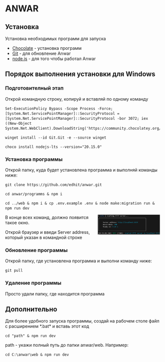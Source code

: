 # ANWAR
## Установка
Установка необходимых программ для запуска
- [Chocolate](https://chocolatey.org/install#individual) -  установка программ
- [Git](https://git-scm.com/download/win) - для обновление Anwar
- [node.js](https://nodejs.org/en/download/package-manager) - для того чтобы работал Anwar
## Порядок выполнения установки для Windows
### Подготовителный этап
Открой командную строку, копируй и вставляй по одному команду
```
Set-ExecutionPolicy Bypass -Scope Process -Force; [System.Net.ServicePointManager]::SecurityProtocol = [System.Net.ServicePointManager]::SecurityProtocol -bor 3072; iex ((New-Object System.Net.WebClient).DownloadString('https://community.chocolatey.org/install.ps1'))
```
```
winget install --id Git.Git -e --source winget
```
```
choco install nodejs-lts --version="20.15.0"
```
### Установка программы
Открой папку, куда будет установлена программа и выполняй команды ниже:
```
git clone https://github.com/edhit/anwar.git
```
```
cd anwar/programms & npm i
```
```
cd ../web & npm i & cp .env.example .env & node make:migration run & npm run dev
```
<img align="right" width="40%" src="https://raw.githubusercontent.com/edhit/anwar/main/public/server.jpg">

В конце всех команд, должно появится такое окно.


Открой браузер и введи Server address, который указан в командной строке

### Обновление программы
Открой папку, где установлена программа и выполни команду ниже:
```
git pull
```
### Удаление программы
Просто удали папку, где находится программа
## Дополнительно
Для более удобного запуска программы, создай на рабочем столе файл с расширением \*.bat\* и вставь этот код 
```
cd "path" & npm run dev
```
path - укажи полный путь до папки anwar/web. Например:
```
cd C:\anwar\web & npm run dev
```
